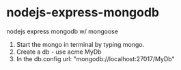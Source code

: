 # nodejs-express-mongodb
nodejs express mongodb w/ mongoose


1. Start the mongo in terminal by typing mongo.
2. Create a db - use acme MyDb 
3. In the db.config url: "mongodb://localhost:27017/MyDb"
